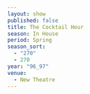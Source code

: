 ```yaml
---
layout: show
published: false
title: The Cocktail Hour
season: In House
period: Spring
season_sort: 
  - "270"
  - 270
year: "96_97"
venue: 
  - New Theatre
---
```




